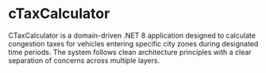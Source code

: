 # cTaxCalculator
CTaxCalculator is a domain-driven .NET 8 application designed to calculate congestion taxes for vehicles entering specific city zones during designated time periods. The system follows clean architecture principles with a clear separation of concerns across multiple layers.
